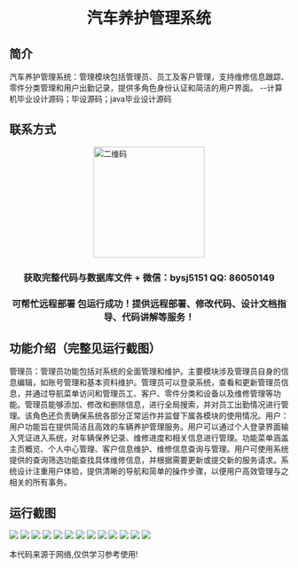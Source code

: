<p><h1 align="center">汽车养护管理系统</h1></p>

## 简介
汽车养护管理系统：管理模块包括管理员、员工及客户管理，支持维修信息跟踪、零件分类管理和用户出勤记录，提供多角色身份认证和简洁的用户界面。    --计算机毕业设计源码；毕设源码；java毕业设计源码


## 联系方式
<img src="https://bs-1329754181.cos.ap-shanghai.myqcloud.com/wx.jpg" alt="二维码" style="display: block; margin: 0 auto;" width="200px">
<p><h3 align="center">获取完整代码与数据库文件 + 微信：bysj5151 QQ: 86050149</h3></p>
<p><h3 align="center">可帮忙远程部署 包运行成功！提供远程部署、修改代码、设计文档指导、代码讲解等服务！</h3></p>

## 功能介绍（完整见运行截图）
管理员：管理员功能包括对系统的全面管理和维护。主要模块涉及管理员自身的信息编辑，如账号管理和基本资料维护。管理员可以登录系统，查看和更新管理员信息，并通过导航菜单访问和管理员工、客户、零件分类和设备以及维修管理等功能。管理员能够添加、修改和删除信息，进行全局搜索，并对员工出勤情况进行管理。该角色还负责确保系统各部分正常运作并监督下属各模块的使用情况。用户：用户功能旨在提供简洁且高效的车辆养护管理服务。用户可以通过个人登录界面输入凭证进入系统，对车辆保养记录、维修进度和相关信息进行管理。功能菜单涵盖主页概览、个人中心管理、客户信息维护、维修信息查询与管理。用户可使用系统提供的查询筛选功能查找具体维修信息，并根据需要更新或提交新的服务请求。系统设计注重用户体验，提供清晰的导航和简单的操作步骤，以便用户高效管理与之相关的所有事务。


## 运行截图
![](https://bs-1329754181.cos.ap-shanghai.myqcloud.com/ssm/CarMaintenanceManagementSystem/img/001.jpg)
![](https://bs-1329754181.cos.ap-shanghai.myqcloud.com/ssm/CarMaintenanceManagementSystem/img/002.jpg)
![](https://bs-1329754181.cos.ap-shanghai.myqcloud.com/ssm/CarMaintenanceManagementSystem/img/003.jpg)
![](https://bs-1329754181.cos.ap-shanghai.myqcloud.com/ssm/CarMaintenanceManagementSystem/img/004.jpg)
![](https://bs-1329754181.cos.ap-shanghai.myqcloud.com/ssm/CarMaintenanceManagementSystem/img/005.jpg)
![](https://bs-1329754181.cos.ap-shanghai.myqcloud.com/ssm/CarMaintenanceManagementSystem/img/006.jpg)
![](https://bs-1329754181.cos.ap-shanghai.myqcloud.com/ssm/CarMaintenanceManagementSystem/img/007.jpg)
![](https://bs-1329754181.cos.ap-shanghai.myqcloud.com/ssm/CarMaintenanceManagementSystem/img/008.jpg)
![](https://bs-1329754181.cos.ap-shanghai.myqcloud.com/ssm/CarMaintenanceManagementSystem/img/009.jpg)
![](https://bs-1329754181.cos.ap-shanghai.myqcloud.com/ssm/CarMaintenanceManagementSystem/img/010.jpg)
![](https://bs-1329754181.cos.ap-shanghai.myqcloud.com/ssm/CarMaintenanceManagementSystem/img/011.jpg)
![](https://bs-1329754181.cos.ap-shanghai.myqcloud.com/ssm/CarMaintenanceManagementSystem/img/012.jpg)
![](https://bs-1329754181.cos.ap-shanghai.myqcloud.com/ssm/CarMaintenanceManagementSystem/img/013.jpg)

<p>本代码来源于网络,仅供学习参考使用!</p>

